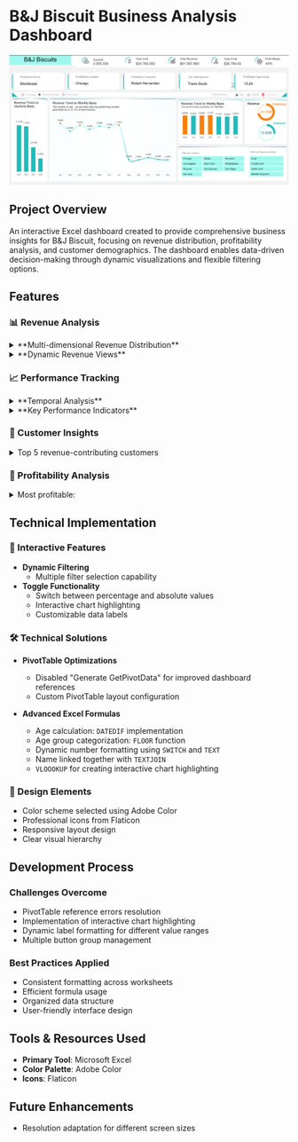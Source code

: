 
# B&J Biscuit Business Analysis Dashboard


![Dashboard1](/images/20250214144701.png)

## Project Overview
An interactive Excel dashboard created to provide comprehensive business insights for B&J Biscuit, focusing on revenue distribution, profitability analysis, and customer demographics. The dashboard enables data-driven decision-making through dynamic visualizations and flexible filtering options.

## Features

### 📊 Revenue Analysis
<details>
    <summary>**Multi-dimensional Revenue Distribution**</summary>
    
    - Demographic breakdown by age group and gender
    - Payment method distribution
    - Geographic revenue share visualization
</details>

<details>
    <summary>**Dynamic Revenue Views**</summary>
    
    - Toggle between absolute values and percentage contributions
    - Interactive charts with highlighting capabilities
    - Custom number formatting (K, M, B) for better readability
</details>

### 📈 Performance Tracking

<details>
    <summary>**Temporal Analysis**</summary>
    
    - Quarter-over-Quarter (QoQ) changes
    - Month-over-Month (MoM) trends
    - Week performance
    - Weekday vs. Weekend comparison
</details>

<details>
    <summary>**Key Performance Indicators**</summary>
    
    - Quantity Sold
    - Total Revenue
    - Cost of Goods Sold (COGS)
    - Total Profit
    - Profit Margin
</details>

### 👥 Customer Insights

<details>
    <summary>Top 5 revenue-contributing customers</summary>
    
    - Customer acquisition metrics
    - Age group distribution analysis
    - Geographic performance breakdown
</details>

### 🎯 Profitability Analysis

<details>
    <summary>Most profitable:</summary>
    
    - Brand
    - Location
    - Customer segment
    - Sales representative
</details>

## Technical Implementation

### 📱 Interactive Features
- **Dynamic Filtering**
    - Multiple filter selection capability
- **Toggle Functionality**
    - Switch between percentage and absolute values
    - Interactive chart highlighting
    - Customizable data labels
  

### 🛠 Technical Solutions
- **PivotTable Optimizations**
    - Disabled "Generate GetPivotData" for improved dashboard references
    - Custom PivotTable layout configuration

- **Advanced Excel Formulas**
    - Age calculation: `DATEDIF` implementation
    - Age group categorization: `FLOOR` function
    - Dynamic number formatting using `SWITCH` and `TEXT`
    - Name linked together with `TEXTJOIN`
    - `VLOOOKUP` for creating interactive chart highlighting 

### 🎨 Design Elements
- Color scheme selected using Adobe Color
- Professional icons from Flaticon
- Responsive layout design
- Clear visual hierarchy

## Development Process

### Challenges Overcome
- PivotTable reference errors resolution
- Implementation of interactive chart highlighting
- Dynamic label formatting for different value ranges
- Multiple button group management

### Best Practices Applied
- Consistent formatting across worksheets
- Efficient formula usage
- Organized data structure
- User-friendly interface design

## Tools & Resources Used
- **Primary Tool**: Microsoft Excel
- **Color Palette**: Adobe Color
- **Icons**: Flaticon

## Future Enhancements
- Resolution adaptation for different screen sizes
